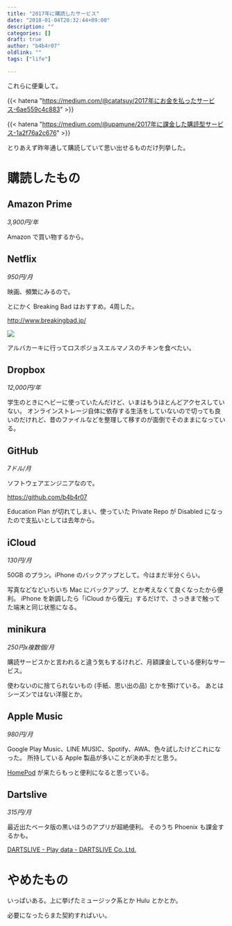 ```yaml
---
title: "2017年に購読したサービス"
date: "2018-01-04T20:32:44+09:00"
description: ""
categories: []
draft: true
author: "b4b4r07"
oldlink: ""
tags: ["life"]

---
```


これらに便乗して。

{{< hatena "https://medium.com/@catatsuy/2017年にお金を払ったサービス-6ae559c4c883" >}}

{{< hatena "https://medium.com/@upamune/2017年に課金した購読型サービス-1a2f76a2c676" >}}

とりあえず昨年通して購読していて思い出せるものだけ列挙した。

# 購読したもの

## Amazon Prime

*3,900円/年*

Amazon で買い物するから。

## Netflix

*950円/月*

映画、頻繁にみるので。

とにかく Breaking Bad はおすすめ。4周した。

<http://www.breakingbad.jp/>

![](https://media.wired.com/photos/593252c8aef9a462de981f88/master/pass/breakingbad-ft.jpg)

アルバカーキに行ってロスポジョスエルマノスのチキンを食べたい。

## Dropbox

*12,000円/年*

学生のときにヘビーに使っていたんだけど、いまはもうほとんどアクセスしていない。
オンラインストレージ自体に依存する生活をしていないので切っても良いのだけれど、昔のファイルなどを整理して移すのが面倒でそのままになっている。

## GitHub

*7ドル/月*

ソフトウェアエンジニアなので。

<https://github.com/b4b4r07>

Education Plan が切れてしまい、使っていた Private Repo が Disabled になったので支払いとしては去年から。

## iCloud

*130円/月*

50GB のプラン。iPhone のバックアップとして。今はまだ半分くらい。

写真などなどいちいち Mac にバックアップ、とか考えなくて良くなったから便利。
iPhone を新調したら「iCloud から復元」するだけで、さっきまで触ってた端末と同じ状態になる。

## minikura

*250円x複数個/月*

購読サービスかと言われると違う気もするけれど、月額課金している便利なサービス。

使わないのに捨てられないもの (手紙、思い出の品) とかを預けている。
あとはシーズンではない洋服とか。

## Apple Music

*980円/月*

Google Play Music、LINE MUSIC、Spotify、AWA、色々試したけどこれになった。
所持している Apple 製品が多いことが決め手だと思う。

[HomePod](https://www.apple.com/homepod/) が来たらもっと便利になると思っている。

## Dartslive

*315円/月*

最近出たベータ版の黒いほうのアプリが超絶便利。
そのうち Phoenix も課金するかも。

[DARTSLIVE - Play data - DARTSLIVE Co.,Ltd.](https://itunes.apple.com/us/app/dartslive-play-data/id1207751045?mt=8)

# やめたもの

いっぱいある。上に挙げたミュージック系とか Hulu とかとか。

必要になったらまた契約すればいい。
